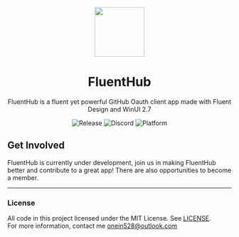 <p align="center">
  <img width="112" align="center" src="https://user-images.githubusercontent.com/62196528/168255187-29e602e7-eafe-4814-a221-b9fb103fdbd0.png">
</p>
<h1 align="center">
  FluentHub
</h1>
<p align="center">
  FluentHub is a fluent yet powerful GitHub Oauth client app made with Fluent Design and WinUI 2.7
</p>

<p align="center">
  <a style="text-decoration:none" href="https://github.com/fluenthub-community/FluentHub/releases">
    <img src="https://img.shields.io/github/v/release/fluenthub-community/fluenthub?include_prereleases&style=flat-square" alt="Release" />
  </a>
  <a style="text-decoration:none" href="https://discord.com/channels/935562861701390336">
    <img src="https://img.shields.io/discord/935562861701390336?color=blue&label=Discord&style=flat-square" alt="Discord" />
  </a>
  <a style="text-decoration:none">
    <img src="https://img.shields.io/badge/Platform-Windows-red?style=flat-square" alt="Platform" />
  </a>
</p>

## Get Involved

FluentHub is currently under development, join us in making FluentHub better and contribute to a great app! There are also opportunities to become a member.

---

### License

All code in this project licensed under the MIT License. See [LICENSE](https://github.com/fluenthub-community/FluentHub/blob/main/LICENSE).</br>For more information, contact me onein528@outlook.com
